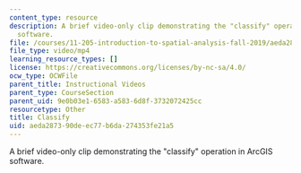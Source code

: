 ```yaml
---
content_type: resource
description: A brief video-only clip demonstrating the "classify" operation in ArcGIS
  software.
file: /courses/11-205-introduction-to-spatial-analysis-fall-2019/aeda287390deec77b6da274353fe21a5_MIT11_205F19_classify.mp4
file_type: video/mp4
learning_resource_types: []
license: https://creativecommons.org/licenses/by-nc-sa/4.0/
ocw_type: OCWFile
parent_title: Instructional Videos
parent_type: CourseSection
parent_uid: 9e0b03e1-6583-a583-6d8f-3732072425cc
resourcetype: Other
title: Classify
uid: aeda2873-90de-ec77-b6da-274353fe21a5
---
```

A brief video-only clip demonstrating the "classify" operation in ArcGIS software.